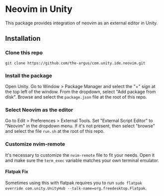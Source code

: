# Neovim in Unity

This package provides integration of neovim as an external editor in Unity.

## Installation

### Clone this repo

``git clone https://github.com/the-argus/com.unity.ide.neovim.git``

### Install the package

Open Unity. Go to Window > Package Manager and select the "+" sign at the top
left of the window. From the dropdown, select "Add package from disk". Browse
and select the ``package.json`` file at the root of this repo.

### Select Neovim as the editor

Go to Edit > Preferences > External Tools.
Set "External Script Editor" to "Neovim" in the dropdown menu. If it's not
present, then select "browse" and select the file ``run.sh`` at the root of
this repo.

### Customize nvim-remote

It's necessary to customize the ``nvim-remote`` file to fit your needs. Open it and
make sure the ``term_exec`` variable matches your own terminal emulator.

#### Flatpak Fix

Sometimes using this with flatpak requires you to run
``sudo flatpak override com.unity.UnityHub --talk-name=org.freedesktop.Flatpak``.
